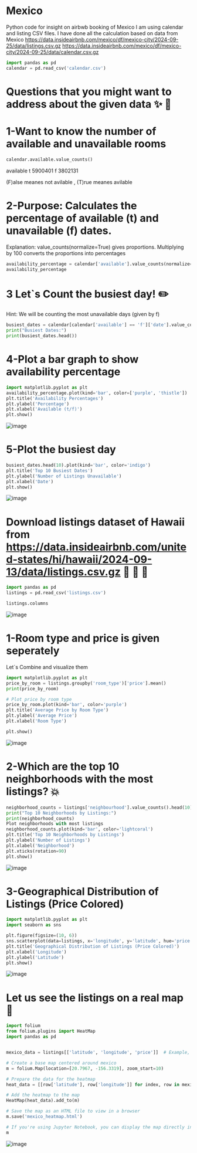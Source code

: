 # Mexico
Python code for insight on airbwb booking of Mexico I am using calendar and listing CSV files.
I have done all the calculation based on data from Mexico https://data.insideairbnb.com/mexico/df/mexico-city/2024-09-25/data/listings.csv.gz 
https://data.insideairbnb.com/mexico/df/mexico-city/2024-09-25/data/calendar.csv.gz

```python
import pandas as pd
calendar = pd.read_csv('calendar.csv')
```
# Questions that you might want to address about the given data :sparkles: :memo:

# 1-Want to know the number of available and unavailable rooms

```python
calendar.available.value_counts()
```
available
t    5900401
f    3802131

(F)alse meanes not avilable , (T)rue meanes avilable

# 2-Purpose: Calculates the percentage of available (t) and unavailable (f) dates.
Explanation: value_counts(normalize=True) gives proportions. Multiplying by 100 converts the proportions into percentages

```python
availability_percentage = calendar['available'].value_counts(normalize=True) * 100
availability_percentage
```

# 3 Let`s Count the busiest day! :pencil2: 
Hint: We will be counting the most unavailable days (given by f)

```python
busiest_dates = calendar[calendar['available'] == 'f']['date'].value_counts()
print("Busiest Dates:")
print(busiest_dates.head())
```

# 4-Plot a bar graph to show availability percentage

```python
import matplotlib.pyplot as plt
availability_percentage.plot(kind='bar', color=['purple', 'thistle'])
plt.title('Availability Percentages')
plt.ylabel('Percentage')
plt.xlabel('Available (t/f)')
plt.show()
```
![image](https://github.com/user-attachments/assets/208c7263-cb24-44f1-ac4b-5025c944632f)

# 5-Plot the busiest day
```python
busiest_dates.head(10).plot(kind='bar', color='indigo')
plt.title('Top 10 Busiest Dates')
plt.ylabel('Number of Listings Unavailable')
plt.xlabel('Date')
plt.show()
```
![image](https://github.com/user-attachments/assets/f02cc387-e93f-481a-bcb3-d443437f385f)

# Download listings dataset of Hawaii from https://data.insideairbnb.com/united-states/hi/hawaii/2024-09-13/data/listings.csv.gz :page_facing_up: :page_facing_up: :page_facing_up:

```python
import pandas as pd
listings = pd.read_csv('listings.csv')
```
```python
listings.columns
```
![image](https://github.com/user-attachments/assets/08c56045-5919-435e-b683-0c5533fcd29b)

# 1-Room type and price is given seperately
Let`s Combine and visualize them
```python
import matplotlib.pyplot as plt
price_by_room = listings.groupby('room_type')['price'].mean()
print(price_by_room)

# Plot price by room type
price_by_room.plot(kind='bar', color='purple')
plt.title('Average Price by Room Type')
plt.ylabel('Average Price')
plt.xlabel('Room Type')

plt.show()
```

![image](https://github.com/user-attachments/assets/6b8b704a-1169-4a09-84f5-32724f15ae16)

# 2-Which are the top 10 neighborhoods with the most listings? :boom:

```python
neighborhood_counts = listings['neighbourhood'].value_counts().head(10)
print("Top 10 Neighborhoods by Listings:")
print(neighborhood_counts)
Plot neighborhoods with most listings
neighborhood_counts.plot(kind='bar', color='lightcoral')
plt.title('Top 10 Neighborhoods by Listings')
plt.ylabel('Number of Listings')
plt.xlabel('Neighborhood')
plt.xticks(rotation=90)
plt.show()
```
![image](https://github.com/user-attachments/assets/749c9ee8-404c-4d8f-8d9e-4473a36fa4b8)

# 3-Geographical Distribution of Listings (Price Colored)
```python
import matplotlib.pyplot as plt
import seaborn as sns
```
```python
plt.figure(figsize=(10, 6))
sns.scatterplot(data=listings, x='longitude', y='latitude', hue='price', palette='viridis', size='price', sizes=(10, 200))
plt.title('Geographical Distribution of Listings (Price Colored)')
plt.xlabel('Longitude')
plt.ylabel('Latitude')
plt.show()
```
![image](https://github.com/user-attachments/assets/bfc924e0-a28c-4b7d-b654-fdd3e9d7e086)


# Let us see the listings on a real map :seedling:
```python
import folium
from folium.plugins import HeatMap
import pandas as pd


mexico_data = listings[['latitude', 'longitude', 'price']]  # Example, you may add more columns

# Create a base map centered around mexico 
m = folium.Map(location=[20.7967, -156.3319], zoom_start=10)

# Prepare the data for the heatmap
heat_data = [[row['latitude'], row['longitude']] for index, row in mexico_data.iterrows()]

# Add the heatmap to the map
HeatMap(heat_data).add_to(m)

# Save the map as an HTML file to view in a browser
m.save('mexico_heatmap.html')

# If you're using Jupyter Notebook, you can display the map directly in the notebook:
m
```
![image](https://github.com/user-attachments/assets/055b81df-603b-4a8d-87bf-7cac20c404b8)


